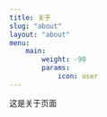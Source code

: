```yaml
---
title: 关于
slug: "about"
layout: "about"
menu:
    main: 
        weight: -90
        params:
            icon: user
---
```


这是关于页面